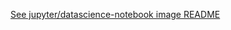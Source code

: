 [See jupyter/datascience-notebook image README](https://github.com/jupyter/docker-stacks/blob/master/datascience-notebook/README.md#notebook-options)
